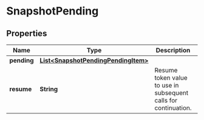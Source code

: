 
# SnapshotPending

## Properties
Name | Type | Description | Notes
------------ | ------------- | ------------- | -------------
**pending** | [**List&lt;SnapshotPendingPendingItem&gt;**](SnapshotPendingPendingItem.md) |  |  [optional]
**resume** | **String** | Resume token value to use in subsequent calls for continuation. |  [optional]



